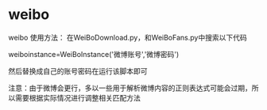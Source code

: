 # weibo
weibo
使用方法：
在WeiBoDownload.py，和WeiBoFans.py中搜索以下代码

  weiboinstance=WeiBoInstance('微博账号','微博密码')
  
  然后替换成自己的账号密码在运行该脚本即可
  
  注意：由于微博会更行，多以一些用于解析微博内容的正则表达式可能会过期，所以需要根据实际情况进行调整相关匹配方法
  
  
  
